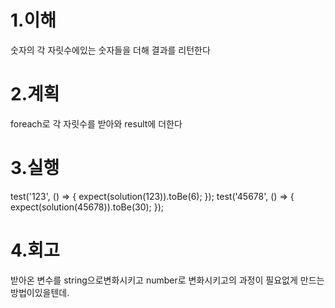 1.이해
====
숫자의 각 자릿수에있는 숫자들을 더해 결과를 리턴한다

2.계획
===
foreach로 각 자릿수를 받아와 result에 더한다

3.실행
====
test('123', () => {
        expect(solution(123)).toBe(6);
    });
test('45678', () => {
        expect(solution(45678)).toBe(30);
    });

4.회고
====
받아온 변수를 string으로변화시키고 number로 변화시키고의 과정이 필요없게 만드는 방법이있을텐데.